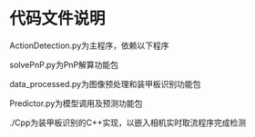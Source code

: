 # 代码文件说明
ActionDetection.py为主程序，依赖以下程序

solvePnP.py为PnP解算功能包

data_processed.py为图像预处理和装甲板识别功能包

Predictor.py为模型调用及预测功能包

./Cpp为装甲板识别的C++实现，以嵌入相机实时取流程序完成检测
